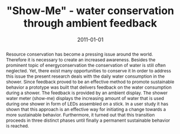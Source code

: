 ---
abstract: Resource conservation has become a pressing issue around the world. Therefore
  it is necessary to create an increased awareness. Besides the prominent topic of
  energyconservation the conservation of water is still often neglected. Yet, there
  exist many opportunities to conserve it In order to address this issue the present
  research deals with the daily water consumption in the shower. Since feedback proved
  to be an effective method to promote sustainable behavior a prototype was built
  that delivers feedback on the water consumption during a shower. The feedback is
  provided by an ambient display. The shower water meter (show-me) displays the increasing
  amount of water that is used during one shower in form of LEDs assembled on a stick.
  In a user study it has shown that this approach is an effective way for initiating
  a change towards a more sustainable behavior. Furthermore, it turned out that this
  transition proceeds in three distinct phases until finally a permanent sustainable
  behavior is reached.
authors:
- Karin Kappel
- Thomas Grechenig
date: '2011-01-01'
featured: false
publication_types:
- '2'
publishDate: '2011-01-01'
title: '"Show-Me" - water conservation through ambient feedback'
url_pdf: ''
---